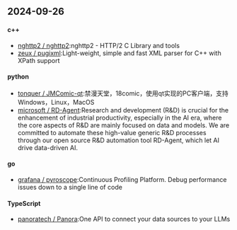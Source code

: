 ## 2024-09-26
#### c++
* [nghttp2 / nghttp2](https://github.com/nghttp2/nghttp2):nghttp2 - HTTP/2 C Library and tools
* [zeux / pugixml](https://github.com/zeux/pugixml):Light-weight, simple and fast XML parser for C++ with XPath support
#### python
* [tonquer / JMComic-qt](https://github.com/tonquer/JMComic-qt):禁漫天堂，18comic，使用qt实现的PC客户端，支持Windows，Linux，MacOS
* [microsoft / RD-Agent](https://github.com/microsoft/RD-Agent):Research and development (R&D) is crucial for the enhancement of industrial productivity, especially in the AI era, where the core aspects of R&D are mainly focused on data and models. We are committed to automate these high-value generic R&D processes through our open source R&D automation tool RD-Agent, which let AI drive data-driven AI.
#### go
* [grafana / pyroscope](https://github.com/grafana/pyroscope):Continuous Profiling Platform. Debug performance issues down to a single line of code
#### TypeScript
* [panoratech / Panora](https://github.com/panoratech/Panora):One API to connect your data sources to your LLMs
